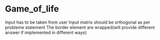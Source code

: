 # Game_of_life
Input has to be taken from user
Input matrix should be orthogonal as per probleme statement
The border element are wrapped(will provide different answer if implemented in different ways)

